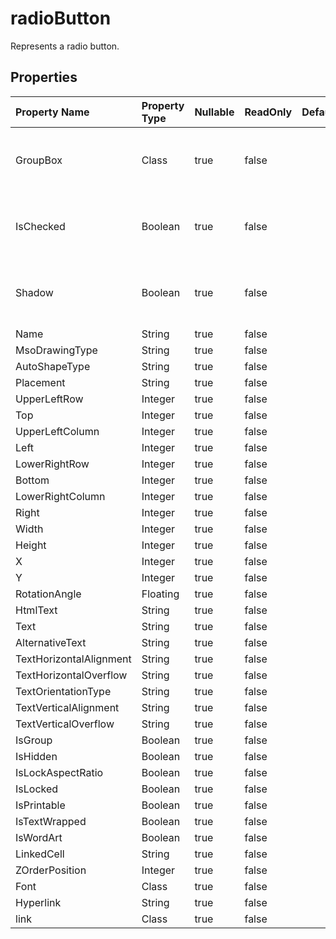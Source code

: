 # **radioButton**

Represents a radio button. 

## **Properties**

| Property Name | Property Type | Nullable |  ReadOnly | DefaultValue | Description | 
| :- | :- | :- |:- |  :- | :- |
|GroupBox|Class|true|false |  |Gets the GroupBox that contains this RadioButton.|
|IsChecked|Boolean|true|false |  |Indicates if the radiobutton is checked or not.|
|Shadow|Boolean|true|false |  |Indicates whether the combobox has 3-D shading.|
|Name|String|true|false |  ||
|MsoDrawingType|String|true|false |  ||
|AutoShapeType|String|true|false |  ||
|Placement|String|true|false |  ||
|UpperLeftRow|Integer|true|false |  ||
|Top|Integer|true|false |  ||
|UpperLeftColumn|Integer|true|false |  ||
|Left|Integer|true|false |  ||
|LowerRightRow|Integer|true|false |  ||
|Bottom|Integer|true|false |  ||
|LowerRightColumn|Integer|true|false |  ||
|Right|Integer|true|false |  ||
|Width|Integer|true|false |  ||
|Height|Integer|true|false |  ||
|X|Integer|true|false |  ||
|Y|Integer|true|false |  ||
|RotationAngle|Floating|true|false |  ||
|HtmlText|String|true|false |  ||
|Text|String|true|false |  ||
|AlternativeText|String|true|false |  ||
|TextHorizontalAlignment|String|true|false |  ||
|TextHorizontalOverflow|String|true|false |  ||
|TextOrientationType|String|true|false |  ||
|TextVerticalAlignment|String|true|false |  ||
|TextVerticalOverflow|String|true|false |  ||
|IsGroup|Boolean|true|false |  ||
|IsHidden|Boolean|true|false |  ||
|IsLockAspectRatio|Boolean|true|false |  ||
|IsLocked|Boolean|true|false |  ||
|IsPrintable|Boolean|true|false |  ||
|IsTextWrapped|Boolean|true|false |  ||
|IsWordArt|Boolean|true|false |  ||
|LinkedCell|String|true|false |  ||
|ZOrderPosition|Integer|true|false |  ||
|Font|Class|true|false |  ||
|Hyperlink|String|true|false |  ||
|link|Class|true|false |  ||

